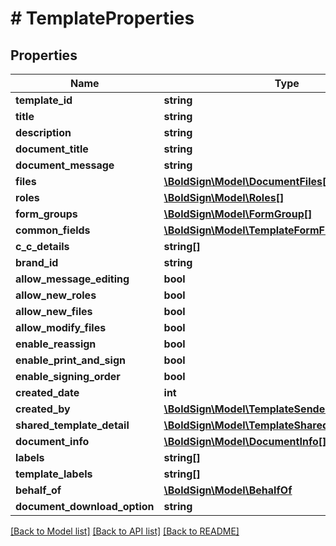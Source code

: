 # # TemplateProperties

## Properties

Name | Type | Description | Notes
------------ | ------------- | ------------- | -------------
**template_id** | **string** |  | [optional]
**title** | **string** |  | [optional]
**description** | **string** |  | [optional]
**document_title** | **string** |  | [optional]
**document_message** | **string** |  | [optional]
**files** | [**\BoldSign\Model\DocumentFiles[]**](DocumentFiles.md) |  | [optional]
**roles** | [**\BoldSign\Model\Roles[]**](Roles.md) |  | [optional]
**form_groups** | [**\BoldSign\Model\FormGroup[]**](FormGroup.md) |  | [optional]
**common_fields** | [**\BoldSign\Model\TemplateFormFields[]**](TemplateFormFields.md) |  | [optional]
**c_c_details** | **string[]** |  | [optional]
**brand_id** | **string** |  | [optional]
**allow_message_editing** | **bool** |  | [optional]
**allow_new_roles** | **bool** |  | [optional]
**allow_new_files** | **bool** |  | [optional]
**allow_modify_files** | **bool** |  | [optional]
**enable_reassign** | **bool** |  | [optional]
**enable_print_and_sign** | **bool** |  | [optional]
**enable_signing_order** | **bool** |  | [optional]
**created_date** | **int** |  | [optional]
**created_by** | [**\BoldSign\Model\TemplateSenderDetail**](TemplateSenderDetail.md) |  | [optional]
**shared_template_detail** | [**\BoldSign\Model\TemplateSharedTemplateDetail[]**](TemplateSharedTemplateDetail.md) |  | [optional]
**document_info** | [**\BoldSign\Model\DocumentInfo[]**](DocumentInfo.md) |  | [optional]
**labels** | **string[]** |  | [optional]
**template_labels** | **string[]** |  | [optional]
**behalf_of** | [**\BoldSign\Model\BehalfOf**](BehalfOf.md) |  | [optional]
**document_download_option** | **string** |  | [optional]

[[Back to Model list]](../../README.md#models) [[Back to API list]](../../README.md#endpoints) [[Back to README]](../../README.md)
